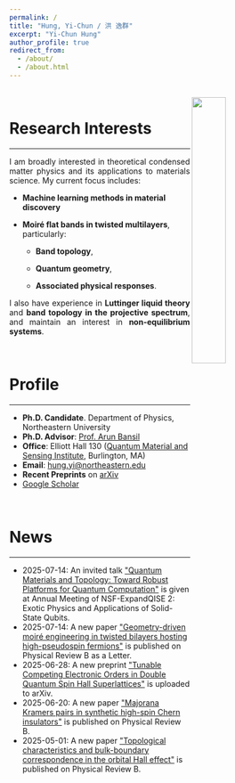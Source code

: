 ```yaml
---
permalink: /
title: "Hung, Yi-Chun / 洪 逸群"
excerpt: "Yi-Chun Hung"
author_profile: true
redirect_from: 
  - /about/
  - /about.html
---
```


<br>

<!-- ![profile](../images/profile-20240104.png) -->
<img align="right" style="float" width="35%" src="/YiChunHung_Physics/images/MURI_2025.jpg">

Research Interests
=====

<hr>
<p style="text-align: justify;">
I am broadly interested in theoretical condensed matter physics and its applications to materials science. My current focus includes:
</p>

 - __Machine learning methods in material discovery__

 - __Moiré flat bands in twisted multilayers__, particularly:
  
    - __Band topology__, 
    
    - __Quantum geometry__, 
    
    - __Associated physical responses__.

<p style="text-align: justify;">
I also have experience in <strong>Luttinger liquid theory</strong> and <strong>band topology in the projective spectrum</strong>, and maintain an interest in <strong>non-equilibrium systems</strong>.
</p>

<br>

Profile
=====

<hr>

* __Ph.D. Candidate__. Department of Physics, Northeastern University
* __Ph.D. Advisor__: [Prof. Arun Bansil](https://cos.northeastern.edu/people/arun-bansil/)
* __Office__: Elliott Hall 130 ([Quantum Material and Sensing Institute](https://quantum.northeastern.edu/), Burlington, MA)
* __Email__: hung.yi@northeastern.edu
* __Recent Preprints__ on [arXiv](https://arxiv.org/search/advanced?advanced=&terms-0-operator=AND&terms-0-term=Yi-Chun+Hung&terms-0-field=author&classification-physics=y&classification-physics_archives=cond-mat&classification-include_cross_list=include&date-filter_by=past_12&date-year=&date-from_date=&date-to_date=&date-date_type=submitted_date&abstracts=show&size=50&order=-announced_date_first)
* [Google Scholar](https://scholar.google.com/citations?user=rEfFuMEAAAAJ&hl=en-US)

<br>

News
=====

<hr>

* 2025-07-14: An invited talk ["Quantum Materials and Topology: Toward Robust Platforms for Quantum Computation"](https://lengentyh.github.io/YiChunHung_Physics//talks/2025-07-14-invited-talk) is given at Annual Meeting of NSF-ExpandQISE 2: Exotic Physics and Applications of Solid-State Qubits.
* 2025-07-14: A new paper ["Geometry-driven moiré engineering in twisted bilayers hosting high-pseudospin fermions"](https://journals.aps.org/prb/abstract/10.1103/3kws-k867) is published on Physical Review B as a Letter.
* 2025-06-28: A new preprint ["Tunable Competing Electronic Orders in Double Quantum Spin Hall Superlattices"](https://arxiv.org/abs/2506.22715) is uploaded to arXiv.
* 2025-06-20: A new paper ["Majorana Kramers pairs in synthetic high-spin Chern insulators"](https://journals.aps.org/prb/abstract/10.1103/9n85-r2xw) is published on Physical Review B.
* 2025-05-01: A new paper ["Topological characteristics and bulk-boundary correspondence in the orbital Hall effect"](https://journals.aps.org/prb/abstract/10.1103/PhysRevB.111.195102) is published on Physical Review B.
